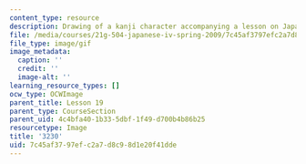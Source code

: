 ```yaml
---
content_type: resource
description: Drawing of a kanji character accompanying a lesson on Japanese.
file: /media/courses/21g-504-japanese-iv-spring-2009/7c45af3797efc2a7d8c98d1e20f41dde_3230.gif
file_type: image/gif
image_metadata:
  caption: ''
  credit: ''
  image-alt: ''
learning_resource_types: []
ocw_type: OCWImage
parent_title: Lesson 19
parent_type: CourseSection
parent_uid: 4c4bfa40-1b33-5dbf-1f49-d700b4b86b25
resourcetype: Image
title: '3230'
uid: 7c45af37-97ef-c2a7-d8c9-8d1e20f41dde
---
```

